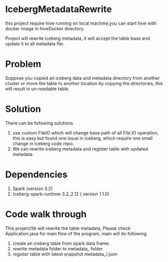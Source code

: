 # IcebergMetadataRewrite

this project require hive running on local machine,you can start hive with docker image 
in hiveDocker directory.

Project will rewrite iceberg metadata, it will accept the table base and update it to all metadata file.  

# Problem 
Suppose you copied an iceberg data and metadata directory from another cluster or move the table 
to another location by copying the directories, this will result in un-readable table.

# Solution
There can be following solutions
1. use custom FileIO which will change base path of all File IO operation, this is easy but found one issue in 
   iceberg, which require one small change in iceberg code repo.
2. We can rewrite iceberg metadata and register table with updated metadata.

# Dependencies
1. Spark (version 3.2)
2. Iceberg-spark-runtime-3.2_2.12 ( version 1.1.0)

# Code walk through 
This project/lib will rewrite the table metadata, Please check Application.java for main flow of the program,
main will do following. 
1. create an iceberg table from spark data frame.
2. rewrite metadata folder to metadata_<env> folder
3. register table with latest snapshot metadata_<env>/<uuid>.json


